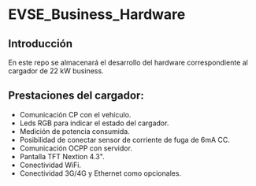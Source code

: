 # EVSE_Business_Hardware
## Introducción
En este repo se almacenará el desarrollo del hardware correspondiente al cargador de 22 kW business.

## Prestaciones del cargador:
* Comunicación CP con el vehículo.
* Leds RGB para indicar el estado del cargador.
* Medición de potencia consumida.
* Posibilidad de conectar sensor de corriente de fuga de 6mA CC.
* Comunicación OCPP con servidor.
* Pantalla TFT Nextion 4.3".
* Conectividad WiFi.
* Conectividad 3G/4G y Ethernet como opcionales. 
 

